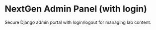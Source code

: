 # NextGen Admin Panel (with login)
Secure Django admin portal with login/logout for managing lab content.
